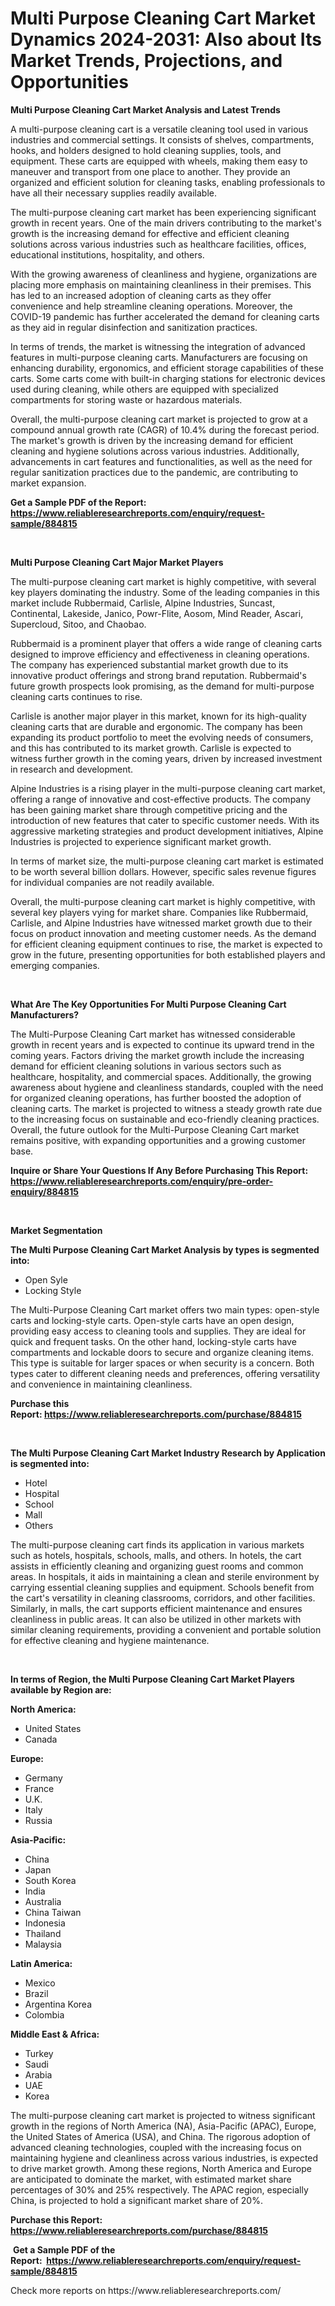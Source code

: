 <p><h1>Multi Purpose Cleaning Cart Market Dynamics 2024-2031: Also about Its Market Trends, Projections, and Opportunities</h1></p><p><strong>Multi Purpose Cleaning Cart Market Analysis and Latest Trends</strong></p>
<p><p>A multi-purpose cleaning cart is a versatile cleaning tool used in various industries and commercial settings. It consists of shelves, compartments, hooks, and holders designed to hold cleaning supplies, tools, and equipment. These carts are equipped with wheels, making them easy to maneuver and transport from one place to another. They provide an organized and efficient solution for cleaning tasks, enabling professionals to have all their necessary supplies readily available.</p><p>The multi-purpose cleaning cart market has been experiencing significant growth in recent years. One of the main drivers contributing to the market's growth is the increasing demand for effective and efficient cleaning solutions across various industries such as healthcare facilities, offices, educational institutions, hospitality, and others.</p><p>With the growing awareness of cleanliness and hygiene, organizations are placing more emphasis on maintaining cleanliness in their premises. This has led to an increased adoption of cleaning carts as they offer convenience and help streamline cleaning operations. Moreover, the COVID-19 pandemic has further accelerated the demand for cleaning carts as they aid in regular disinfection and sanitization practices.</p><p>In terms of trends, the market is witnessing the integration of advanced features in multi-purpose cleaning carts. Manufacturers are focusing on enhancing durability, ergonomics, and efficient storage capabilities of these carts. Some carts come with built-in charging stations for electronic devices used during cleaning, while others are equipped with specialized compartments for storing waste or hazardous materials.</p><p>Overall, the multi-purpose cleaning cart market is projected to grow at a compound annual growth rate (CAGR) of 10.4% during the forecast period. The market's growth is driven by the increasing demand for efficient cleaning and hygiene solutions across various industries. Additionally, advancements in cart features and functionalities, as well as the need for regular sanitization practices due to the pandemic, are contributing to market expansion.</p></p>
<p><strong>Get a Sample PDF of the Report:&nbsp; <a href="https://www.reliableresearchreports.com/enquiry/request-sample/884815">https://www.reliableresearchreports.com/enquiry/request-sample/884815</a></strong></p>
<p>&nbsp;</p>
<p><strong>Multi Purpose Cleaning Cart Major Market Players</strong></p>
<p><p>The multi-purpose cleaning cart market is highly competitive, with several key players dominating the industry. Some of the leading companies in this market include Rubbermaid, Carlisle, Alpine Industries, Suncast, Continental, Lakeside, Janico, Powr-Flite, Aosom, Mind Reader, Ascari, Supercloud, Sitoo, and Chaobao.</p><p>Rubbermaid is a prominent player that offers a wide range of cleaning carts designed to improve efficiency and effectiveness in cleaning operations. The company has experienced substantial market growth due to its innovative product offerings and strong brand reputation. Rubbermaid's future growth prospects look promising, as the demand for multi-purpose cleaning carts continues to rise.</p><p>Carlisle is another major player in this market, known for its high-quality cleaning carts that are durable and ergonomic. The company has been expanding its product portfolio to meet the evolving needs of consumers, and this has contributed to its market growth. Carlisle is expected to witness further growth in the coming years, driven by increased investment in research and development.</p><p>Alpine Industries is a rising player in the multi-purpose cleaning cart market, offering a range of innovative and cost-effective products. The company has been gaining market share through competitive pricing and the introduction of new features that cater to specific customer needs. With its aggressive marketing strategies and product development initiatives, Alpine Industries is projected to experience significant market growth.</p><p>In terms of market size, the multi-purpose cleaning cart market is estimated to be worth several billion dollars. However, specific sales revenue figures for individual companies are not readily available.</p><p>Overall, the multi-purpose cleaning cart market is highly competitive, with several key players vying for market share. Companies like Rubbermaid, Carlisle, and Alpine Industries have witnessed market growth due to their focus on product innovation and meeting customer needs. As the demand for efficient cleaning equipment continues to rise, the market is expected to grow in the future, presenting opportunities for both established players and emerging companies.</p></p>
<p>&nbsp;</p>
<p><strong>What Are The Key Opportunities For Multi Purpose Cleaning Cart Manufacturers?</strong></p>
<p><p>The Multi-Purpose Cleaning Cart market has witnessed considerable growth in recent years and is expected to continue its upward trend in the coming years. Factors driving the market growth include the increasing demand for efficient cleaning solutions in various sectors such as healthcare, hospitality, and commercial spaces. Additionally, the growing awareness about hygiene and cleanliness standards, coupled with the need for organized cleaning operations, has further boosted the adoption of cleaning carts. The market is projected to witness a steady growth rate due to the increasing focus on sustainable and eco-friendly cleaning practices. Overall, the future outlook for the Multi-Purpose Cleaning Cart market remains positive, with expanding opportunities and a growing customer base.</p></p>
<p><strong>Inquire or Share Your Questions If Any Before Purchasing This Report: <a href="https://www.reliableresearchreports.com/enquiry/pre-order-enquiry/884815">https://www.reliableresearchreports.com/enquiry/pre-order-enquiry/884815</a></strong></p>
<p>&nbsp;</p>
<p><strong>Market Segmentation</strong></p>
<p><strong>The Multi Purpose Cleaning Cart Market Analysis by types is segmented into:</strong></p>
<p><ul><li>Open Syle</li><li>Locking Style</li></ul></p>
<p><p>The Multi-Purpose Cleaning Cart market offers two main types: open-style carts and locking-style carts. Open-style carts have an open design, providing easy access to cleaning tools and supplies. They are ideal for quick and frequent tasks. On the other hand, locking-style carts have compartments and lockable doors to secure and organize cleaning items. This type is suitable for larger spaces or when security is a concern. Both types cater to different cleaning needs and preferences, offering versatility and convenience in maintaining cleanliness.</p></p>
<p><strong>Purchase this Report:&nbsp;<a href="https://www.reliableresearchreports.com/purchase/884815">https://www.reliableresearchreports.com/purchase/884815</a></strong></p>
<p>&nbsp;</p>
<p><strong>The Multi Purpose Cleaning Cart Market Industry Research by Application is segmented into:</strong></p>
<p><ul><li>Hotel</li><li>Hospital</li><li>School</li><li>Mall</li><li>Others</li></ul></p>
<p><p>The multi-purpose cleaning cart finds its application in various markets such as hotels, hospitals, schools, malls, and others. In hotels, the cart assists in efficiently cleaning and organizing guest rooms and common areas. In hospitals, it aids in maintaining a clean and sterile environment by carrying essential cleaning supplies and equipment. Schools benefit from the cart's versatility in cleaning classrooms, corridors, and other facilities. Similarly, in malls, the cart supports efficient maintenance and ensures cleanliness in public areas. It can also be utilized in other markets with similar cleaning requirements, providing a convenient and portable solution for effective cleaning and hygiene maintenance.</p></p>
<p>&nbsp;</p>
<p><strong>In terms of Region, the Multi Purpose Cleaning Cart Market Players available by Region are:</strong></p>
<p>
    <p> <strong> North America: </strong>
        <ul>
            <li>United States</li>
            <li>Canada</li>
        </ul>
        </p> 
    <p> <strong> Europe: </strong>
        <ul>
            <li>Germany</li>
            <li>France</li>
            <li>U.K.</li>
            <li>Italy</li>
            <li>Russia</li>
        </ul>
        </p> 
    <p> <strong> Asia-Pacific: </strong>
        <ul>
            <li>China</li>
            <li>Japan</li>
            <li>South Korea</li>
            <li>India</li>
            <li>Australia</li>
            <li>China Taiwan</li>
            <li>Indonesia</li>
            <li>Thailand</li>
            <li>Malaysia</li>
        </ul>
        </p> 
    <p> <strong> Latin America: </strong>
        <ul>
            <li>Mexico</li>
            <li>Brazil</li>
            <li>Argentina Korea</li>
            <li>Colombia</li>
        </ul>
        </p> 
    <p> <strong> Middle East & Africa: </strong>
        <ul>
            <li>Turkey</li>
            <li>Saudi</li>
            <li>Arabia</li>
            <li>UAE</li>
            <li>Korea</li>
        </ul>
    </p>
    </p>
<p><p>The multi-purpose cleaning cart market is projected to witness significant growth in the regions of North America (NA), Asia-Pacific (APAC), Europe, the United States of America (USA), and China. The rigorous adoption of advanced cleaning technologies, coupled with the increasing focus on maintaining hygiene and cleanliness across various industries, is expected to drive market growth. Among these regions, North America and Europe are anticipated to dominate the market, with estimated market share percentages of 30% and 25% respectively. The APAC region, especially China, is projected to hold a significant market share of 20%.</p></p>
<p><strong>Purchase this Report: <a href="https://www.reliableresearchreports.com/purchase/884815">https://www.reliableresearchreports.com/purchase/884815</a></strong></p>
<p>&nbsp;<strong>Get a Sample PDF of the Report:&nbsp;&nbsp;<a href="https://www.reliableresearchreports.com/enquiry/request-sample/884815">https://www.reliableresearchreports.com/enquiry/request-sample/884815</a></strong></p>
<p><strong></strong></p>
<p>Check more reports on https://www.reliableresearchreports.com/</p>